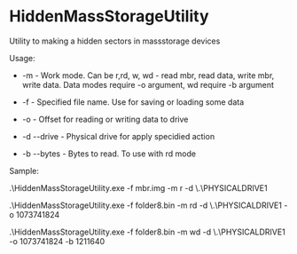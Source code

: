 # HiddenMassStorageUtility
Utility to making a hidden sectors in massstorage devices


Usage: 

  * -m - Work mode. Can be r,rd, w, wd - read mbr, read data, write mbr, write data. Data modes require -o argument, wd require -b argument
	
  * -f - Specified file name. Use for saving or loading some data
	
  * -o - Offset for reading or writing data to drive
	
  * -d --drive - Physical drive for apply specidied action
	
  * -b --bytes - Bytes to read. To use with rd mode
  
Sample:

.\HiddenMassStorageUtility.exe -f mbr.img -m r -d \\.\PHYSICALDRIVE1 


.\HiddenMassStorageUtility.exe -f folder8.bin -m rd -d \\.\PHYSICALDRIVE1 -o 1073741824 


.\HiddenMassStorageUtility.exe -f folder8.bin -m wd -d \\.\PHYSICALDRIVE1 -o 1073741824 -b 1211640
